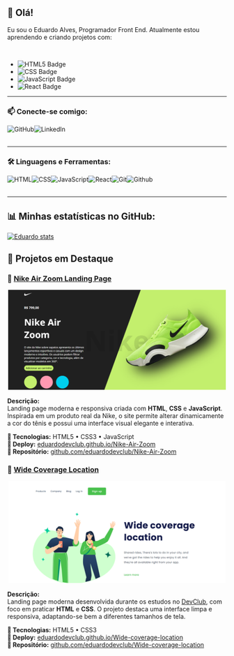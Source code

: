 ## 👋 Olá!

Eu sou o Eduardo Alves, Programador Front End. Atualmente estou aprendendo e criando projetos com:

<br/>

- ![HTML5 Badge](https://img.shields.io/badge/HTML5-E34F26?style=for-the-badge&logo=html5&logoColor=white)
- ![CSS Badge](https://img.shields.io/badge/CSS-239120?style=for-the-badge&logo=css3&logoColor=white)
- ![JavaScript Badge](https://img.shields.io/badge/JavaScript-F7DF1E?style=for-the-badge&logo=javascript&logoColor=black)
- ![React Badge](https://img.shields.io/badge/React-20232A?style=for-the-badge&logo=react&logoColor=61DAFB)

---

### 📫 Conecte-se comigo:

<a href="https://github.com/eduardodevclub">
  <img align="left" height="28px" alt="GitHub" src="https://cdn-icons-png.flaticon.com/128/733/733553.png" />
</a>
<a href="https://www.linkedin.com/in/eduardo-alves-406066128">
  <img align="left" height="28px" alt="LinkedIn" src="https://cdn-icons-png.flaticon.com/512/174/174857.png" />
</a>

<br/><br/>

---

### 🛠️ Linguagens e Ferramentas:

<img align="left" height="26px" alt="HTML" src="https://cdn-icons-png.flaticon.com/128/1051/1051277.png"/>
<img align="left" height="26px" alt="CSS" src="https://cdn-icons-png.flaticon.com/128/16020/16020753.png"/>
<img align="left" height="26px" alt="JavaScript" src="https://cdn-icons-png.flaticon.com/128/5968/5968292.png"/>
<img align="left" height="26px" alt="React" src="https://cdn-icons-png.flaticon.com/128/1126/1126012.png"/>
<img align="left" height="30px" alt="Git" src="https://img.icons8.com/?size=48&id=20906&format=png"/>
<img align="left" height="26px" alt="Github" src="https://cdn-icons-png.flaticon.com/128/733/733553.png"/>

<br/><br/>

---

## 📊 Minhas estatísticas no GitHub:

[![Eduardo stats](https://github-readme-stats.vercel.app/api?username=eduardodevclub&show_icons=true&theme=tokyonight)](https://github.com/eduardodevclub)

## 💼 Projetos em Destaque

### 👟 [Nike Air Zoom Landing Page](https://eduardodevclub.github.io/Nike-Air-Zoom/)
<p align="center">
  <img src="https://github.com/eduardodevclub/Nike-Air-Zoom/blob/master/img/Nike%20Desktop.png?raw=true" width="500" alt="Nike Air Zoom Thumbnail"/>
</p>

**Descrição:**  
Landing page moderna e responsiva criada com **HTML**, **CSS** e **JavaScript**. Inspirada em um produto real da Nike, o site permite alterar dinamicamente a cor do tênis e possui uma interface visual elegante e interativa.

**🔧 Tecnologias:** HTML5 • CSS3 • JavaScript  
**🔗 Deploy:** [eduardodevclub.github.io/Nike-Air-Zoom](https://eduardodevclub.github.io/Nike-Air-Zoom)  
**📁 Repositório:** [github.com/eduardodevclub/Nike-Air-Zoom](https://github.com/eduardodevclub/Nike-Air-Zoom)

### 🔹 [Wide Coverage Location](https://eduardodevclub.github.io/Wide-coverage-location/)
<p align="center">
  <img src="https://github.com/eduardodevclub/Wide-coverage-location/blob/main/img/Wide%20Coverage%20Location%20Desktop.png?raw=true" width="500" alt="Wide Coverage Location Thumbnail"/>
</p>

**Descrição:**  
Landing page moderna desenvolvida durante os estudos no [DevClub](https://rodolfomori.com.br/devclub), com foco em praticar **HTML** e **CSS**. O projeto destaca uma interface limpa e responsiva, adaptando-se bem a diferentes tamanhos de tela.

**🔧 Tecnologias:** HTML5 • CSS3  
**🔗 Deploy:** [eduardodevclub.github.io/Wide-coverage-location](https://eduardodevclub.github.io/Wide-coverage-location/)  
**📁 Repositório:** [github.com/eduardodevclub/Wide-coverage-location](https://github.com/eduardodevclub/Wide-coverage-location)
